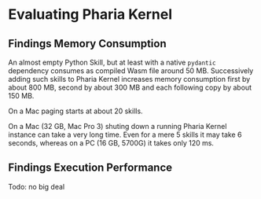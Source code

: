 # Evaluating Pharia Kernel

## Findings Memory Consumption

An almost empty Python Skill, but at least with a native `pydantic` dependency consumes as
compiled Wasm file around 50 MB. Successively adding such skills to Pharia Kernel increases
memory consumption first by about 800 MB, second by about 300 MB and each following copy
by about 150 MB.

On a Mac paging starts at about 20 skills.

On a Mac (32 GB, Mac Pro 3) shuting down a running Pharia Kernel instance can take a very long time.
Even for a mere 5 skills it may take 6 seconds, whereas on a PC (16 GB, 5700G) it takes only 120 ms.

## Findings Execution Performance

Todo: no big deal
